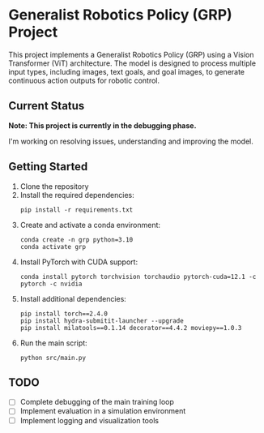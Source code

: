 # Generalist Robotics Policy (GRP) Project

This project implements a Generalist Robotics Policy (GRP) using a Vision Transformer (ViT) architecture. The model is designed to process multiple input types, including images, text goals, and goal images, to generate continuous action outputs for robotic control.

## Current Status

**Note: This project is currently in the debugging phase.**

I'm working on resolving issues, understanding and improving the model.

## Getting Started

1. Clone the repository
2. Install the required dependencies:
   ```
   pip install -r requirements.txt
   ```
3. Create and activate a conda environment:
   ```
   conda create -n grp python=3.10
   conda activate grp
   ```
4. Install PyTorch with CUDA support:
   ```
   conda install pytorch torchvision torchaudio pytorch-cuda=12.1 -c pytorch -c nvidia
   ```
5. Install additional dependencies:
   ```
   pip install torch==2.4.0
   pip install hydra-submitit-launcher --upgrade
   pip install milatools==0.1.14 decorator==4.4.2 moviepy==1.0.3
   ```
6. Run the main script:
   ```
   python src/main.py
   ```

## TODO

- [ ] Complete debugging of the main training loop
- [ ] Implement evaluation in a simulation environment
- [ ] Implement logging and visualization tools
